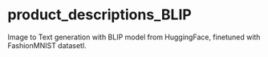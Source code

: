 # product_descriptions_BLIP
Image to Text generation with BLIP model from HuggingFace, finetuned with FashionMNIST datasetl.
